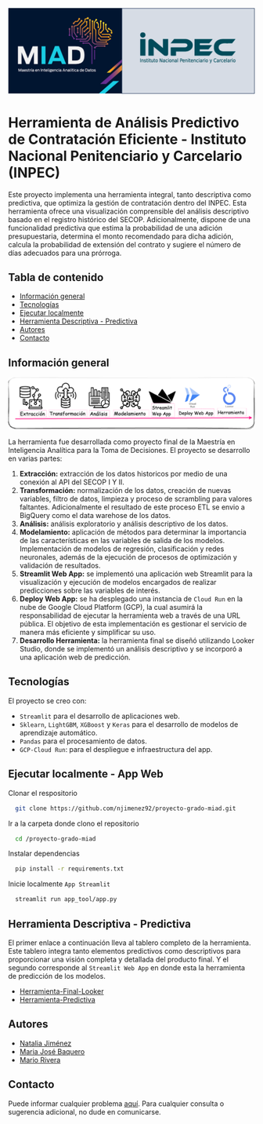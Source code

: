 ![](img/logo_readme.png)

# Herramienta de Análisis Predictivo de Contratación Eficiente - Instituto Nacional Penitenciario y Carcelario (INPEC)


Este proyecto implementa una herramienta integral, tanto descriptiva como predictiva, que optimiza la gestión de contratación dentro del INPEC. Esta herramienta ofrece una visualización comprensible del análisis descriptivo basado en el registro histórico del SECOP. Adicionalmente, dispone de una funcionalidad predictiva que estima la probabilidad de una adición presupuestaria, determina el monto recomendado para dicha adición, calcula la probabilidad de extensión del contrato y sugiere el número de días adecuados para una prórroga.

## Tabla de contenido  
- [Información general](#informacion_general)  
- [Tecnologías](#tecnologias) 
- [Ejecutar localmente](#ejecutarlocal)  
- [Herramienta Descriptiva - Predictiva](#herramienta) 
- [Autores](#autores) 
- [Contacto](#contacto)
   
## Información general
![](img/workflow.png)

La herramienta fue desarrollada como proyecto final de la Maestría en Inteligencia Analítica para la Toma de Decisiones. El proyecto se desarrollo en varias partes: 

1. **Extracción:** extracción de los datos historicos por medio de una conexión al API del SECOP I Y II.
2. **Transformación:** normalización de los datos, creación de nuevas variables, filtro de datos, limpieza y proceso de scrambling para valores faltantes. Adicionalmente el resultado de este proceso ETL se envio a BigQuery como el data warehose de los datos.
3. **Análisis:** análisis exploratorio y  análisis descriptivo de los datos.
4. **Modelamiento:** aplicación de métodos para determinar la importancia de las características en las variables de salida de los modelos. Implementación de modelos de regresión, clasificación y redes neuronales, además de la ejecución de procesos de optimización y validación de resultados.
5. **Streamlit Web App:** se implementó una aplicación web Streamlit para la visualización y ejecución de modelos encargados de realizar predicciones sobre las variables de interés.
6. **Deploy Web App:** se ha desplegado una instancia de ``Cloud Run`` en la nube de Google Cloud Platform (GCP), la cual asumirá la responsabilidad de ejecutar la herramienta web a través de una URL pública. El objetivo de esta implementación es gestionar el servicio de manera más eficiente y simplificar su uso.
7. **Desarrollo Herramienta:** la herramienta final se diseñó utilizando Looker Studio, donde se implementó un análisis descriptivo y se incorporó a una aplicación web de predicción.

## Tecnologías
El proyecto se creo con:

* `Streamlit` para el desarrollo de aplicaciones web.
* `Sklearn`, `LightGBM`, `XGBoost` y `Keras` para el desarrollo de modelos de aprendizaje automático.
* `Pandas` para el procesamiento de datos.
* ``GCP-Cloud Run``: para el despliegue e infraestructura del app.

## Ejecutar localmente - App Web
Clonar el respositorio

```bash
  git clone https://github.com/njimenez92/proyecto-grado-miad.git
```

Ir a la carpeta donde clono el repositorio

```bash
  cd /proyecto-grado-miad
```

Instalar dependencias

```bash
  pip install -r requirements.txt
```

Inicie localmente `App Streamlit`

```bash
  streamlit run app_tool/app.py
```

## Herramienta Descriptiva - Predictiva 
El primer enlace a continuación lleva al tablero completo de la herramienta. Este tablero integra tanto elementos predictivos como descriptivos para proporcionar una visión completa y detallada del producto final. Y el segundo corresponde al ``Streamlit Web App`` en donde esta la herramienta de predicción de los modelos.

- [Herramienta-Final-Looker](https://lookerstudio.google.com/u/0/reporting/bcc04777-e44e-47cb-95fa-492c884c6b4a/page/4HOOD)
- [Herramienta-Predictiva](https://app-inpec-xhzoorl2zq-uc.a.run.app/)

## Autores
- [Natalia Jiménez](https://github.com/njimenez92)
- [Maria José Baquero](https://github.com/majobaqueroj26)
- [Mario Rivera](https://github.com/marioriveravargas)
## Contacto
Puede informar cualquier problema [aquí](https://github.com/njimenez92/proyecto-grado-miad/issues). Para cualquier consulta o sugerencia adicional, no dude en comunicarse.

